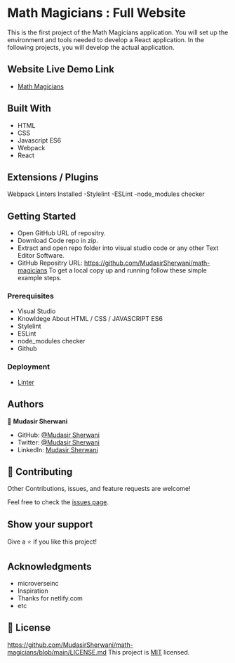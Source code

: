# Math Magicians : Full Website

This is the first project of the Math Magicians application. You will set up the environment and tools needed to develop a React application. In the following projects, you will develop the actual application.

## Website Live Demo Link

- [Math Magicians](https://mathmagicbysherwani.netlify.app/)

## Built With

- HTML
- CSS
- Javascript ES6
- Webpack
- React

## Extensions / Plugins

Webpack
Linters Installed
-Stylelint
-ESLint
-node_modules checker

## Getting Started

- Open GitHub URL of repositry.
- Download Code repo in zip.
- Extract and open repo folder into visual studio code or any other Text Editor Software.
- GitHub Repositry URL: https://github.com/MudasirSherwani/math-magicians
  To get a local copy up and running follow these simple example steps.

### Prerequisites

- Visual Studio
- Knowldege About HTML / CSS / JAVASCRIPT ES6
- Stylelint
- ESLint
- node_modules checker
- Github

### Deployment

- [Linter](https://github.com/microverseinc/linters-config/tree/master/html-css)

## Authors

👤 **Mudasir Sherwani**

- GitHub: [@Mudasir Sherwani](https://github.com/MudasirSherwani)
- Twitter: [@Mudasir Sherwani](https://twitter.com/mudasirsherwani)
- LinkedIn: [Mudasir Sherwani](https://linkedin.com/in/mudasir-ashraf-071321a4)

## 🤝 Contributing

Other Contributions, issues, and feature requests are welcome!

Feel free to check the [issues page](../../issues/).

## Show your support

Give a ⭐️ if you like this project!

## Acknowledgments

- microverseinc
- Inspiration
- Thanks for netlify.com
- etc

## 📝 License

https://github.com/MudasirSherwani/math-magicians/blob/main/LICENSE.md
This project is [MIT](./MIT.md) licensed.
